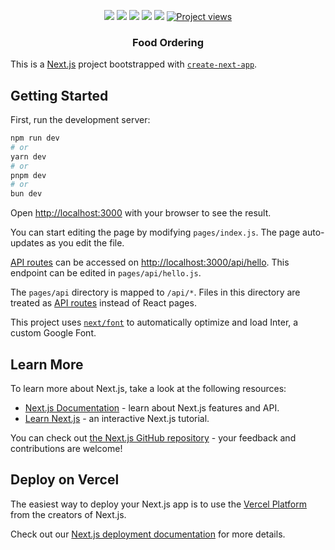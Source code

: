 
<p align="center">
</p>
<p align="center">
  <a href="https://github.com/ycihan0/Food-Ordering/graphs/contributors"><img src="https://img.shields.io/github/contributors/Food-Ordering/LibraryManagementSystem.svg?style=for-the-badge"></a>
  <a href="https://github.com/ycihan0/Food-Ordering/network/members"><img src="https://img.shields.io/github/forks/Tobeto-dotNet2A-Pair2/Food-Ordering.svg?style=for-the-badge"></a>
  <a href="https://github.com/ycihan0/Food-Ordering/stargazers"><img src="https://img.shields.io/github/stars/Tobeto-dotNet2A-Pair2/Food-Ordering.svg?style=for-the-badge"></a>
  <a href="https://github.com/ycihan0/Food-Ordering/issues"><img src="https://img.shields.io/github/issues/Tobeto-dotNet2A-Pair2/Food-Ordering.svg?style=for-the-badge"></a>
  <a href="https://github.com/ycihan0/Food-Ordering/blob/master/LICENSE"><img src="https://img.shields.io/github/license/Tobeto-dotNet2A-Pair2/Food-Ordering.svg?style=for-the-badge"></a>
  <a href="https://github.com/ycihan0/Food-Ordering.git"> <img src="https://komarev.com/ghpvc/?username=Food-Ordering&label=Project%20views&color=0e75b6&style=for-the-badge" alt="Project views" /> </a>
</p>
<p align="center">
 <h3 align="center">Food Ordering</h1>
  <p align="center">




This is a [Next.js](https://nextjs.org/) project bootstrapped with [`create-next-app`](https://github.com/vercel/next.js/tree/canary/packages/create-next-app).

## Getting Started

First, run the development server:

```bash
npm run dev
# or
yarn dev
# or
pnpm dev
# or
bun dev
```

Open [http://localhost:3000](http://localhost:3000) with your browser to see the result.

You can start editing the page by modifying `pages/index.js`. The page auto-updates as you edit the file.

[API routes](https://nextjs.org/docs/api-routes/introduction) can be accessed on [http://localhost:3000/api/hello](http://localhost:3000/api/hello). This endpoint can be edited in `pages/api/hello.js`.

The `pages/api` directory is mapped to `/api/*`. Files in this directory are treated as [API routes](https://nextjs.org/docs/api-routes/introduction) instead of React pages.

This project uses [`next/font`](https://nextjs.org/docs/basic-features/font-optimization) to automatically optimize and load Inter, a custom Google Font.

## Learn More

To learn more about Next.js, take a look at the following resources:

- [Next.js Documentation](https://nextjs.org/docs) - learn about Next.js features and API.
- [Learn Next.js](https://nextjs.org/learn) - an interactive Next.js tutorial.

You can check out [the Next.js GitHub repository](https://github.com/vercel/next.js/) - your feedback and contributions are welcome!

## Deploy on Vercel

The easiest way to deploy your Next.js app is to use the [Vercel Platform](https://vercel.com/new?utm_medium=default-template&filter=next.js&utm_source=create-next-app&utm_campaign=create-next-app-readme) from the creators of Next.js.

Check out our [Next.js deployment documentation](https://nextjs.org/docs/deployment) for more details.
